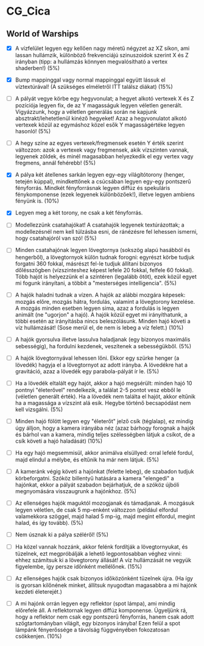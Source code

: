  # CG_Cica

## World of Warships

- [x] A vízfelület legyen egy kellően nagy méretű négyzet az XZ síkon, ami lassan hullámzik, különböző frekvenciájú szinuszoidok szerint X és Z irányban (tipp: a hullámzás könnyen megvalósítható a vertex shaderben!) (5%)
- [x] Bump mappinggal vagy normal mappinggal együtt lássuk el víztextúrával! (A szükséges elméletről ITT találsz diákat) (15%)

- [ ] A pályát vegye körbe egy hegyvonulat; a hegyet alkotó vertexek X és Z pozíciója legyen fix, de az Y magasságuk legyen véletlen generált. Vigyázzunk, hogy a véletlen generálás során ne kapjunk absztrakt/lehetetlenül kinéző hegyeket! Azaz a hegyvonulatot alkotó vertexek közül az egymáshoz közel esők Y magasságértéke legyen hasonló! (5%)
- [ ] A hegy színe az egyes vertexek/fregmensek esetén Y érték szerint változzon: azok a vertexek vagy fregmensek, akik vízszinten vannak, legyenek zöldek, és minél magasabban helyezkedik el egy vertex vagy fregmens, annál fehérebb! (5%)

- [x] A pálya két átellenes sarkán legyen egy-egy világítótorony (henger, tetején kúppal), mindkettőnek a csúcsában legyen egy-egy pontszerű fényforrás. Mindkét fényforrásnak legyen diffúz és spekuláris fénykomponense (ezek legyenek különbözőek!), illetve legyen ambiens fényünk is. (10%)
- [x] Legyen meg a két torony, ne csak a két fényforrás.

- [ ] Modellezzünk csatahajókat! A csatahajók legyenek textúrázottak; a modellezésnél nem kell túlzásba esni, de ránézésre fel lehessen ismerni, hogy csatahajóról van szó! (5%)
- [ ] Minden csatahajónak legyen lövegtornya (sokszög alapú hasábból és hengerből), a lövegtornyok külön tudnak forogni: egyrészt körbe tudjuk forgatni 360 fokkal, másrészt fel-le tudjuk állítani bizonyos dőlésszögben (vízszinteshez képest lefele 20 fokkal, felfele 60 fokkal). Több hajót is helyezzünk el a színtéren (legalább ötöt), ezek közül egyet mi fogunk irányítani, a többit a "mesterséges intelligencia". (5%)

- [ ] A hajók haladni tudnak a vízen. A hajók az alábbi mozgára képesek: mozgás előre, mozgás hátra, fordulás, valamint a lövegtorony kezelése. A mozgás minden esetben legyen sima, azaz a fordulás is legyen animált (ne "ugorjon" a hajó). A hajók közül egyet mi irányíthatunk, a többi esetén az irányításba nincs beleszólásunk. Minden hajó követi a víz hullámzását! (Sose merül el, de nem is lebeg a víz felett.) (10%)
- [ ] A hajók gyorsulva illetve lassulva haladjanak (egy bizonyos maximális sebességig), ha fordulni kezdenek, veszítenek a sebességükből. (5%)

- [ ] A hajók lövegtornyával lehessen lőni. Ekkor egy szürke henger (a lövedék) hagyja el a lövegtornyot az adott irányba. A lövedékre hat a gravitáció, azaz a lövedék egy parabola-pályát ír le. (5%)
- [ ] Ha a lövedék eltalált egy hajót, akkor a hajó megsérült: minden hajó 10 pontnyi "életerővel" rendelkezik, a találat 2-5 pontot vesz ebből le (véletlen generált érték). Ha a lövedék nem találta el hajót, akkor eltűnik ha a magassága a vízszint alá esik. Hegybe történő becsapódást nem kell vizsgálni. (5%)
- [ ] Minden hajó fölött legyen egy "életerőt" jelző csík (téglalap), ez mindig úgy álljon, hogy a kamera irányába néz (azaz bárhogy forognak a hajók és bárhol van a kamera, mindig teljes szélességben látjuk a csíkot, de a csík követi a hajó haladását) (10%)
- [ ] Ha egy hajó megsemmisül, akkor animálva elsüllyed: orral lefelé fordul, majd elindul a mélybe, és eltűnik ha már nem látjuk. (5%)

- [ ] A kameránk végig követi a hajónkat (felette lebeg), de szabadon tudjuk körbeforgatni. Szóköz billentyű hatására a kamera "elengedi" a hajónkat, ekkor a pályát szabadon bejárhatjuk, de a szóköz újbóli megnyomására visszaugrunk a hajónkhoz. (5%)

- [ ] Az ellenséges hajók maguktól mozogjanak és támadjanak. A mozgásuk legyen véletlen, de csak 5 mp-enként változzon (például elfordul valamekkora szöggel, majd halad 5 mp-ig, majd megint elfordul, megint halad, és így tovább). (5%)
- [ ] Nem úsznak ki a pálya széléről! (5%) 
- [ ]  Ha közel vannak hozzánk, akkor felénk fordítják a lövegtornyukat, és tüzelnek, ezt megpróbálják a lehető legpontosabban véghez vinni: ehhez számítsuk ki a lövegtorony állását! A víz hullámzását ne vegyük figyelembe, így persze időnként mellélőnek. (15%)
- [ ] Az ellenséges hajók csak bizonyos időközönként tüzelnek újra. (Ha így is gyorsan kilőnének minket, állítsuk nyugodtan magasabbra a mi hajónk kezdeti életerejét.)

- [ ] A mi hajónk orrán legyen egy reflektor (spot lámpa), ami mindig előrefele áll. A reflektornak legyen diffúz komponense. Ügyeljünk rá, hogy a reflektor nem csak egy pontszerű fényforrás, hanem csak adott szögtartományban világít, egy bizonyos irányba! Ezen felül a spot lámpánk fényerőssége a távolság függvényében fokozatosan csökkenjen. (10%)
